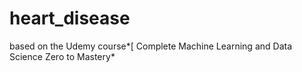 # heart_disease
based on the Udemy course*[ Complete Machine Learning and Data Science Zero to Mastery*
